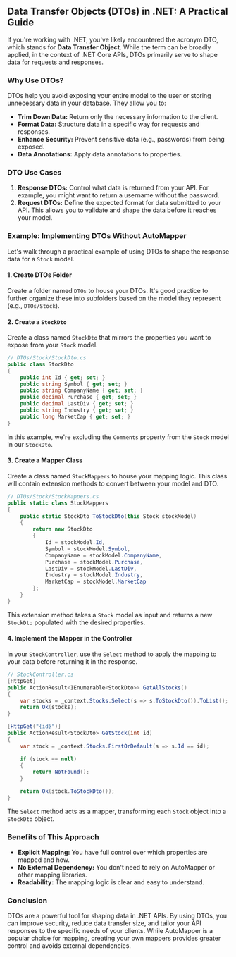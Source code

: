 ## Data Transfer Objects (DTOs) in .NET: A Practical Guide

If you're working with .NET, you've likely encountered the acronym DTO, which stands for **Data Transfer Object**. While the term can be broadly applied, in the context of .NET Core APIs, DTOs primarily serve to shape data for requests and responses.

### Why Use DTOs?

DTOs help you avoid exposing your entire model to the user or storing unnecessary data in your database. They allow you to:

*   **Trim Down Data:** Return only the necessary information to the client.
*   **Format Data:** Structure data in a specific way for requests and responses.
*   **Enhance Security:** Prevent sensitive data (e.g., passwords) from being exposed.
*   **Data Annotations:** Apply data annotations to properties.

### DTO Use Cases

1.  **Response DTOs:** Control what data is returned from your API. For example, you might want to return a username without the password.
2.  **Request DTOs:** Define the expected format for data submitted to your API. This allows you to validate and shape the data before it reaches your model.

### Example: Implementing DTOs Without AutoMapper

Let's walk through a practical example of using DTOs to shape the response data for a `Stock` model.

#### 1. Create DTOs Folder

Create a folder named `DTOs` to house your DTOs. It's good practice to further organize these into subfolders based on the model they represent (e.g., `DTOs/Stock`).

#### 2. Create a `StockDto`

Create a class named `StockDto` that mirrors the properties you want to expose from your `Stock` model.

```csharp
// DTOs/Stock/StockDto.cs
public class StockDto
{
    public int Id { get; set; }
    public string Symbol { get; set; }
    public string CompanyName { get; set; }
    public decimal Purchase { get; set; }
    public decimal LastDiv { get; set; }
    public string Industry { get; set; }
    public long MarketCap { get; set; }
}
```

In this example, we're excluding the `Comments` property from the `Stock` model in our `StockDto`.

#### 3. Create a Mapper Class

Create a class named `StockMappers` to house your mapping logic. This class will contain extension methods to convert between your model and DTO.

```csharp
// DTOs/Stock/StockMappers.cs
public static class StockMappers
{
    public static StockDto ToStockDto(this Stock stockModel)
    {
        return new StockDto
        {
            Id = stockModel.Id,
            Symbol = stockModel.Symbol,
            CompanyName = stockModel.CompanyName,
            Purchase = stockModel.Purchase,
            LastDiv = stockModel.LastDiv,
            Industry = stockModel.Industry,
            MarketCap = stockModel.MarketCap
        };
    }
}
```

This extension method takes a `Stock` model as input and returns a new `StockDto` populated with the desired properties.

#### 4. Implement the Mapper in the Controller

In your `StockController`, use the `Select` method to apply the mapping to your data before returning it in the response.

```csharp
// StockController.cs
[HttpGet]
public ActionResult<IEnumerable<StockDto>> GetAllStocks()
{
    var stocks = _context.Stocks.Select(s => s.ToStockDto()).ToList();
    return Ok(stocks);
}

[HttpGet("{id}")]
public ActionResult<StockDto> GetStock(int id)
{
    var stock = _context.Stocks.FirstOrDefault(s => s.Id == id);

    if (stock == null)
    {
        return NotFound();
    }

    return Ok(stock.ToStockDto());
}
```

The `Select` method acts as a mapper, transforming each `Stock` object into a `StockDto` object.

### Benefits of This Approach

*   **Explicit Mapping:** You have full control over which properties are mapped and how.
*   **No External Dependency:** You don't need to rely on AutoMapper or other mapping libraries.
*   **Readability:** The mapping logic is clear and easy to understand.

### Conclusion

DTOs are a powerful tool for shaping data in .NET APIs. By using DTOs, you can improve security, reduce data transfer size, and tailor your API responses to the specific needs of your clients. While AutoMapper is a popular choice for mapping, creating your own mappers provides greater control and avoids external dependencies.